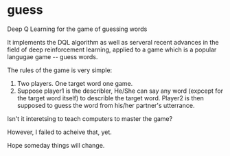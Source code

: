 # guess
Deep Q Learning for the game of guessing words


It implements the DQL algorithm as well as serveral recent advances in the field of deep reinforcement learning, applied to a game which is a popular langugae game -- guess words.

The rules of the game is very simple:

1. Two players. One target word one game. 
2. Suppose player1 is the describler, He/She can say any word (expcept for the target word itself) to describle the target word. Player2 is then supposed to guess the word from his/her partner's utterrance.

Isn't it interetsing to teach computers to master the game?

However, I failed to acheive that, yet.

Hope someday things will change.
